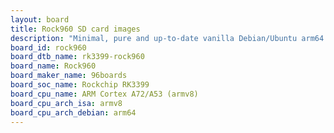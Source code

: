 ```yaml
---
layout: board
title: Rock960 SD card images
description: "Minimal, pure and up-to-date vanilla Debian/Ubuntu arm64 SD card images for Rock960 by 96boards, SoC: Rockchip RK3399, CPU ISA: armv8"
board_id: rock960
board_dtb_name: rk3399-rock960
board_name: Rock960
board_maker_name: 96boards
board_soc_name: Rockchip RK3399
board_cpu_name: ARM Cortex A72/A53 (armv8)
board_cpu_arch_isa: armv8
board_cpu_arch_debian: arm64
---
```


